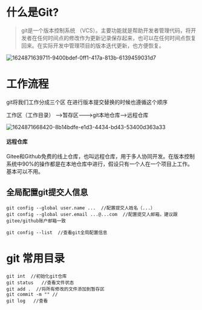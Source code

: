 # 什么是Git?
> git是一个版本控制系统 （VCS）。主要功能就是帮助开发者管理代码，将开发者在任何时间点的修改作为更新记录保存起来，也可以在任何时间点恢复回来。在实际开发中管理项目的版本迭代更新，也方便恢复。

![1624871639711-9400bdef-0ff1-417a-813b-6139459031d7](D:\JPG\1624871639711-9400bdef-0ff1-417a-813b-6139459031d7.jpeg)

# 工作流程

git将我们工作分成三个区 在进行版本提交替换的时候也遵循这个顺序

工作区（工作目录） -->暂存区--->git本地仓库-->远程仓库

![1624871668420-8b14bdfe-e1d3-4434-bd43-53400d363a33](D:\JPG\1624871668420-8b14bdfe-e1d3-4434-bd43-53400d363a33.jpeg)

#### 远程仓库

   Gitee和Github免费的线上仓库，也叫远程仓库，用于多人协同开发。在版本控制系统中90%的操作都是在本地仓库中进行，假设只有一个人在一个项目上工作。基本可以不用。


##  全局配置git提交人信息
```
git config --global user.name ...  //配置提交人姓名（...）
git config --global user.email ...@...com  //配置提交人邮箱，建议跟gitee/github账户邮箱一致

git config --list  //查看git全局配置信息
```

# git 常用目录
```
git int  //初始化git仓库
git status   //查看文件状态
git add .  //将所有修改的文件添加到暂存区
git commit -m "" //
git log   //查看
```